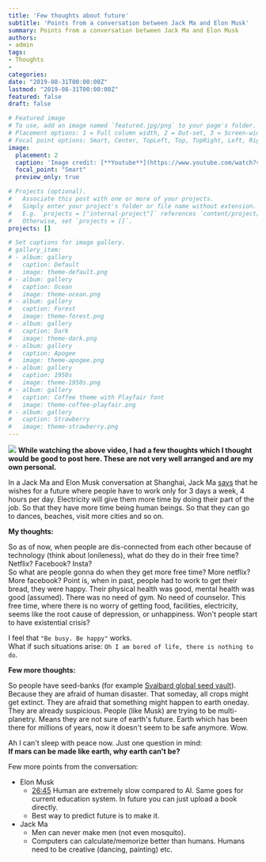 ```yaml
---
title: 'Few thoughts about future'
subtitle: 'Points from a conversation between Jack Ma and Elon Musk'
summary: Points from a conversation between Jack Ma and Elon Musk
authors:
- admin
tags:
- Thoughts
- 
categories:
date: "2019-08-31T00:00:00Z"
lastmod: "2019-08-31T00:00:00Z"
featured: false
draft: false

# Featured image
# To use, add an image named `featured.jpg/png` to your page's folder.
# Placement options: 1 = Full column width, 2 = Out-set, 3 = Screen-width
# Focal point options: Smart, Center, TopLeft, Top, TopRight, Left, Right, BottomLeft, Bottom, BottomRight
image:
  placement: 2
  caption: 'Image credit: [**Youtube**](https://www.youtube.com/watch?v=f3lUEnMaiAU)'
  focal_point: "Smart"
  preview_only: true

# Projects (optional).
#   Associate this post with one or more of your projects.
#   Simply enter your project's folder or file name without extension.
#   E.g. `projects = ["internal-project"]` references `content/project/deep-learning/index.md`.
#   Otherwise, set `projects = []`.
projects: []

# Set captions for image gallery.
# gallery_item:
# - album: gallery
#   caption: Default
#   image: theme-default.png
# - album: gallery
#   caption: Ocean
#   image: theme-ocean.png
# - album: gallery
#   caption: Forest
#   image: theme-forest.png
# - album: gallery
#   caption: Dark
#   image: theme-dark.png
# - album: gallery
#   caption: Apogee
#   image: theme-apogee.png
# - album: gallery
#   caption: 1950s
#   image: theme-1950s.png
# - album: gallery
#   caption: Coffee theme with Playfair font
#   image: theme-coffee-playfair.png
# - album: gallery
#   caption: Strawberry
#   image: theme-strawberry.png
---
```

[![](https://i.imgur.com/uqpPUi5.png)](https://www.youtube.com/watch?v=f3lUEnMaiAU)
**While watching the above video, I had a few thoughts which I thought would be good to post here. These are not very well arranged and are my own personal.**

In a Jack Ma and Elon Musk conversation at Shanghai, Jack Ma [says](https://youtu.be/f3lUEnMaiAU?t=1113) that he wishes for a future where people have to work only for 3 days a week, 4 hours per day. Electricity will give them more time by doing their part of the job. So that they have more time being human beings. So that they can go to dances, beaches, visit more cities and so on.

**My thoughts:**

So as of now, when people are dis-connected from each other because of technology (think about lonileness), what do they do in their free time?  
Netflix? Facebook? Insta?  
So what are people gonna do when they get more free time? More netflix? More facebook?
Point is, when in past, people had to work to get their bread, they were happy. Their physical health was good, mental health was good (assumed). There was no need of gym. No need of counselor.
This free time, where there is no worry of getting food, facilities, electricity, seems like the root cause of depression, or unhappiness. Won't people start to have existential crisis?


<!-- People now have more time to think about what they are. They don't understand, so they get existential crisis.  -->
I feel that `"Be busy. Be happy"` works.  
What if such situations arise: `Oh I am bored of life, there is nothing to do`.<!--let's suicide -->

**Few more thoughts:**

So people have seed-banks (for example [Svalbard global seed vault](https://www.croptrust.org/our-work/svalbard-global-seed-vault/)). Because they are afraid of human disaster. That someday, all crops might get extinct. They are afraid that something might happen to earth oneday. They are already suspicious.
People (like Musk) are trying to be multi-planetry. Means they are not sure of earth's future. Earth which has been there for millions of years, now it doesn't seem to be safe anymore. Wow.

Ah I can't sleep with peace now. Just one question in mind:  
**If mars can be made like earth, why earth can't be?**  



Few more points from the conversation:  

- Elon Musk
  - [26:45](https://youtu.be/f3lUEnMaiAU?t=1605) Human are extremely slow compared to AI. Same goes for current education system. In future you can just upload a book directly.
  - Best way to predict future is to make it.
- Jack Ma
  - Men can never make men (not even mosquito).
  - Computers can calculate/memorize better than humans. Humans need to be creative (dancing, painting) etc.



<!-- 
[Check out the latest **demo**](https://academic-demo.netlify.com/) of what you'll get in less than 10 minutes, or [view the **showcase**](https://sourcethemes.com/academic/#expo) of personal, project, and business sites.

- [**Setup Academic**](#install)
- [**Get Started**](https://sourcethemes.com/academic/docs/get-started/)
- [View the documentation](https://sourcethemes.com/academic/docs/)
- [Ask a question](http://discuss.gohugo.io/)
- [Request a feature or report a bug](https://github.com/gcushen/hugo-academic/issues)
- Updating? View the [Update Guide](https://sourcethemes.com/academic/docs/update/) and [Release Notes](https://sourcethemes.com/academic/updates/)
- Support development of Academic:
  - [Donate a coffee](https://paypal.me/cushen)
  - [Become a backer on Patreon](https://www.patreon.com/cushen)
  - [Decorate your laptop or journal with an Academic sticker](https://www.redbubble.com/people/neutreno/works/34387919-academic)
  - [Wear the T-shirt](https://academic.threadless.com/)

{{< figure src="https://raw.githubusercontent.com/gcushen/hugo-academic/master/academic.png" lightbox="true" >}}

**Key features:**

- **Page builder** - Create *anything* with [**widgets**](https://sourcethemes.com/academic/docs/page-builder/) and [**elements**](https://sourcethemes.com/academic/docs/writing-markdown-latex/)
- **Edit any type of content** - Blog posts, publications, talks, slides, projects, and more!
- **Create content** in [**Markdown**](https://sourcethemes.com/academic/docs/writing-markdown-latex/), [**Jupyter**](https://sourcethemes.com/academic/docs/jupyter/), or [**RStudio**](https://sourcethemes.com/academic/docs/install/#install-with-rstudio)
- **Plugin System** - Fully customizable [**color** and **font themes**](https://sourcethemes.com/academic/themes/)
- **Display Code and Math** - Code highlighting and [LaTeX math](https://en.wikibooks.org/wiki/LaTeX/Mathematics) supported
- **Integrations** - [Google Analytics](https://analytics.google.com), [Disqus commenting](https://disqus.com), Maps, Contact Forms, and more!
- **Beautiful Site** - Simple and refreshing one page design
- **Industry-Leading SEO** - Help get your website found on search engines and social media
- **Media Galleries** - Display your images and videos with captions in a customizable gallery
- **Mobile Friendly** - Look amazing on every screen with a mobile friendly version of your site
- **Multi-language** - 15+ language packs including English, 中文, and Português
- **Multi-user** - Each author gets their own profile page
- **Privacy Pack** - Assists with GDPR
- **Stand Out** - Bring your site to life with animation, parallax backgrounds, and scroll effects
- **One-Click Deployment** - No servers. No databases. Only files.

## Color Themes

Academic comes with **day (light) and night (dark) mode** built-in. Click the sun/moon icon in the top right of the [Demo](https://academic-demo.netlify.com/) to see it in action!

Choose a stunning color and font theme for your site. Themes are fully customizable and include:

{{< gallery >}}

## Ecosystem

* **[Academic Admin](https://github.com/sourcethemes/academic-admin):** An admin tool to import publications from BibTeX or import assets for an offline site
* **[Academic Scripts](https://github.com/sourcethemes/academic-scripts):** Scripts to help migrate content to new versions of Academic

## Install

You can choose from one of the following four methods to install:

* [**one-click install using your web browser (recommended)**](https://sourcethemes.com/academic/docs/install/#install-with-web-browser)
* [install on your computer using **Git** with the Command Prompt/Terminal app](https://sourcethemes.com/academic/docs/install/#install-with-git)
* [install on your computer by downloading the **ZIP files**](https://sourcethemes.com/academic/docs/install/#install-with-zip)
* [install on your computer with **RStudio**](https://sourcethemes.com/academic/docs/install/#install-with-rstudio)

Then [personalize and deploy your new site](https://sourcethemes.com/academic/docs/get-started/).

## Updating

[View the Update Guide](https://sourcethemes.com/academic/docs/update/).

Feel free to *star* the project on [Github](https://github.com/gcushen/hugo-academic/) to help keep track of [updates](https://sourcethemes.com/academic/updates).

## License

Copyright 2016-present [George Cushen](https://georgecushen.com).

Released under the [MIT](https://github.com/gcushen/hugo-academic/blob/master/LICENSE.md) license. -->
